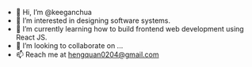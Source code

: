 - 👋 Hi, I’m @keeganchua
- 👀 I’m interested in designing software systems.
- 🌱 I’m currently learning how to build frontend web development using React JS.
- 💞️ I’m looking to collaborate on ...
- 📫 Reach me at hengquan0204@gmail.com

<!---
keeganchua/keeganchua is a ✨ special ✨ repository because its `README.md` (this file) appears on your GitHub profile.
You can click the Preview link to take a look at your changes.
--->
